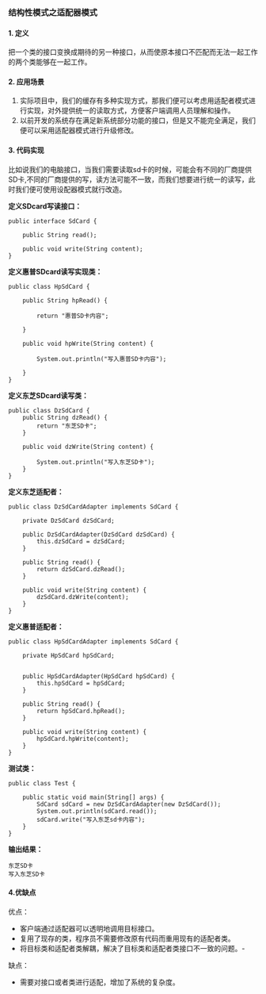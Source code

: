 ### 结构性模式之适配器模式

#### 1. 定义

把一个类的接口变换成期待的另一种接口，从而使原本接口不匹配而无法一起工作的两个类能够在一起工作。

#### 2. 应用场景

1. 实际项目中，我们的缓存有多种实现方式，那我们便可以考虑用适配者模式进行实现，对外提供统一的读取方式，方便客户端调用人员理解和操作。
2. 以前开发的系统存在满足新系统部分功能的接口，但是又不能完全满足，我们便可以采用适配器模式进行升级修改。

#### 3. 代码实现

比如说我们的电脑接口，当我们需要读取sd卡的时候，可能会有不同的厂商提供SD卡,不同的厂商提供的写，读方法可能不一致，而我们想要进行统一的读写，此时我们便可使用设配器模式就行改造。



**定义SDcard写读接口：**

```
public interface SdCard {

    public String read();
    
    public void write(String content);
}
```



**定义惠普SDcard读写实现类：**

```
public class HpSdCard {

    public String hpRead() {

        return "惠普SD卡内容";

    }

    public void hpWrite(String content) {

        System.out.println("写入惠普SD卡内容");

    }
}

```

**定义东芝SDcard读写类：**

```
public class DzSdCard {
    public String dzRead() {
        return "东芝SD卡";
    }

    public void dzWrite(String content) {

        System.out.println("写入东芝SD卡");
    }
}

```

**定义东芝适配者：**

```
public class DzSdCardAdapter implements SdCard {

    private DzSdCard dzSdCard;

    public DzSdCardAdapter(DzSdCard dzSdCard) {
        this.dzSdCard = dzSdCard;
    }

    public String read() {
        return dzSdCard.dzRead();
    }

    public void write(String content) {
        dzSdCard.dzWrite(content);
    }
}

```

**定义惠普适配者：**

```
public class HpSdCardAdapter implements SdCard {

    private HpSdCard hpSdCard;


    public HpSdCardAdapter(HpSdCard hpSdCard) {
        this.hpSdCard = hpSdCard;
    }

    public String read() {
        return hpSdCard.hpRead();
    }

    public void write(String content) {
        hpSdCard.hpWrite(content);
    }
}
```

**测试类：**

```
public class Test {

    public static void main(String[] args) {
        SdCard sdCard = new DzSdCardAdapter(new DzSdCard());
        System.out.println(sdCard.read());
        sdCard.write("写入东芝sd卡内容");
    }
}
```

**输出结果：**

```
东芝SD卡
写入东芝SD卡
```



#### 4.优缺点

优点：

- 客户端通过适配器可以透明地调用目标接口。
- 复用了现存的类，程序员不需要修改原有代码而重用现有的适配者类。
- 将目标类和适配者类解耦，解决了目标类和适配者类接口不一致的问题。-

缺点：

- 需要对接口或者类进行适配，增加了系统的复杂度。